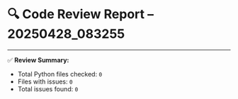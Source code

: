 # 🔍 Code Review Report – 20250428_083255

---

✅ **Review Summary:**
- Total Python files checked: `0`
- Files with issues: `0`
- Total issues found: `0`
